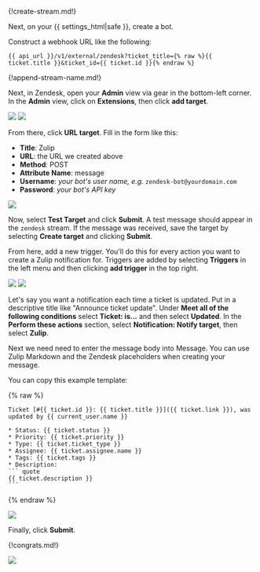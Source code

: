 {!create-stream.md!}

Next, on your {{ settings_html|safe }}, create a bot.

Construct a webhook URL like the following:

`{{ api_url }}/v1/external/zendesk?ticket_title={% raw %}{{ ticket.title }}&ticket_id={{ ticket.id }}{% endraw %}`

{!append-stream-name.md!}

Next, in Zendesk, open your **Admin** view via gear in the bottom-left
corner. In the **Admin** view, click on **Extensions**, then click
**add target**.

![](/static/images/integrations/zendesk/001.png)
![](/static/images/integrations/zendesk/002.png)

From there, click **URL target**. Fill in the form like this:

* **Title**: Zulip
* **URL**: the URL we created above
* **Method**: POST
* **Attribute Name**: message
* **Username**: *your bot's user name, e.g.* `zendesk-bot@yourdomain.com`
* **Password**: *your bot's API key*

![](/static/images/integrations/zendesk/003.png)

Now, select **Test Target** and click **Submit**. A test message should
appear in the `zendesk` stream. If the message was received, save the
target by selecting **Create target** and clicking **Submit**.

From here, add a new trigger. You'll do this for every action you want
to create a Zulip notification for. Triggers are added by selecting
**Triggers** in the left menu and then clicking **add trigger** in the
top right.

![](/static/images/integrations/zendesk/004.png)
![](/static/images/integrations/zendesk/005.png)

Let's say you want a notification each time a ticket is updated. Put
in a descriptive title like "Announce ticket update". Under **Meet all of
the following conditions** select **Ticket: is...** and then select
**Updated**. In the **Perform these actions** section, select
**Notification: Notify target**, then select **Zulip**.

Next we need need to enter the message body into Message. You can use
Zulip Markdown and the Zendesk placeholders when creating your message.

You can copy this example template:

{% raw %}
~~~
Ticket [#{{ ticket.id }}: {{ ticket.title }}]({{ ticket.link }}), was updated by {{ current_user.name }}

* Status: {{ ticket.status }}
* Priority: {{ ticket.priority }}
* Type: {{ ticket.ticket_type }}
* Assignee: {{ ticket.assignee.name }}
* Tags: {{ ticket.tags }}
* Description:
``` quote
{{ ticket.description }}
```
~~~
{% endraw %}

![](/static/images/integrations/zendesk/006.png)

Finally, click **Submit**.

{!congrats.md!}

![](/static/images/integrations/zendesk/007.png)
